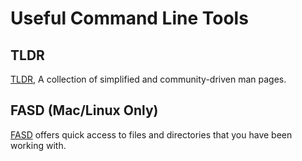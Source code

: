 # Useful Command Line Tools

## TLDR

[TLDR](https://github.com/tldr-pages/tldr), A collection of simplified and community-driven man pages.

## FASD (Mac/Linux Only)

[FASD](https://github.com/clvv/fasd) offers quick access to files and directories that you have been working with.
